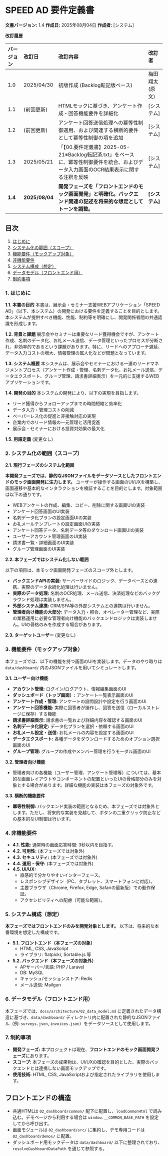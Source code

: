# SPEED AD 要件定義書

**文書バージョン:** 1.4
**作成日:** 2025年08月04日
**作成者:** [システム]

**改訂履歴**

| バージョン | 改訂日     | 改訂内容                                                                                                | 改訂者         |
| :--------- | :--------- | :------------------------------------------------------------------------------------------------------ | :------------- |
| 1.0        | 2025/04/30 | 初版作成 (Backlog転記版ベース)                                                                             | 梅田翔太 (原文) |
| 1.1        | (前回更新)  | HTMLモックに基づき、アンケート作成・回答機能要件を詳細化                                                                | [システム]      |
| 1.2        | (前回更新)  | アンケート回答送信処理への冪等性制御適用、および関連する横断的要件として冪等性制御の項を追加                                            | [システム]      |
| 1.3        | 2025/05/21 | 「【00.要件定義書】2025-05-21※Backlog転記済.txt」をベースに、冪等性制御要件を統合、およびデータ入力画面のOCR結果表示に関する注釈を反映 | [システム]      |
| **1.4**    | **2025/08/04** | **開発フェーズを「フロントエンドのモック画面開発」と明確化。バックエンド関連の記述を将来的な想定としてトーンを調整。** | **[システム]**   |

## 目次

1.  [はじめに](#1-はじめに)
2.  [システム化の範囲（スコープ）](#2-システム化の範囲スコープ)
3.  [機能要件（モックアップ対象）](#3-機能要件モックアップ対象)
4.  [非機能要件](#4-非機能要件)
5.  [システム構成（想定）](#5-システム構成想定)
6.  [データモデル（フロントエンド用）](#6-データモデルフロントエンド用)
7.  [制約事項](#7-制約事項)

### 1. はじめに

**1.1. 本書の目的**
本書は、展示会・セミナー支援WEBアプリケーション「SPEED AD」（以下、本システム）の開発における要件を定義することを目的とします。本システムが提供すべき機能、性能、制約等を明確にし、開発関係者間の共通認識を形成します。

**1.2. 背景と課題**
展示会やセミナーは重要なリード獲得機会ですが、アンケート作成、名刺のデータ化、お礼メール送信、データ管理といったプロセスが分断され、非効率的であるという課題があります。特に、リードへのアプローチ遅延、データ入力コストの増大、情報管理の属人化などが問題となっています。

**1.3. システム概要**
本システムは、展示会やセミナーにおける一連のリードマネジメントプロセス（アンケート作成・管理、名刺データ化、お礼メール送信、データエクスポート、グループ管理、請求書詳細表示）を一元的に支援するWEBアプリケーションです。

**1.4. 開発の目的**
本システムの開発により、以下の実現を目指します。
*   リード獲得からフォローアップまでの時間短縮と効率化
*   データ入力・管理コストの削減
*   ペーパーレス化の促進と非接触対応の実現
*   企業内でのリード情報の一元管理と活用促進
*   展示会・セミナーにおける投資対効果の最大化

**1.5. 用語定義**
(変更なし)

### 2. システム化の範囲（スコープ）

**2.1. 現行フェーズのシステム化範囲**

**本開発フェーズでは、静的なJSONファイルをデータソースとしたフロントエンドのモック画面開発に注力します。**
ユーザーが操作する画面のUI/UXを構築し、画面遷移や基本的なインタラクションを検証することを目的とします。対象範囲は以下の通りです。

*   WEBアンケートの作成、編集、コピー、削除に関する画面UIの実装
*   アンケート回答画面のUI実装
*   名刺データ化プランの設定画面UIの実装
*   お礼メールテンプレートの設定画面UIの実装
*   アンケート回答データ、名刺データ等のダウンロード画面UIの実装
*   ユーザーアカウント管理画面のUI実装
*   請求書一覧・詳細画面のUI実装
*   グループ管理画面のUI実装

**2.2. 本フェーズではシステム化しない範囲**

以下の項目は、本モック画面開発フェーズのスコープ外とします。

*   **バックエンドAPIの実装:** サーバーサイドのロジック、データベースとの連携、実際のデータ永続化処理は行いません。
*   **実際のデータ処理:** 名刺のOCR処理、メール送信、決済処理などのバックグラウンド処理は実装しません。
*   **外部システム連携:** CRM/SFA等の外部システムとの連携は行いません。
*   **管理者向け機能の大部分:** データ入力・照合、オペレーター管理など、実際の業務運用に必要な管理者向け機能のバックエンドロジックは実装しません。UIの骨格のみを作成する場合があります。

**2.3. ターゲットユーザー**
(変更なし)

### 3. 機能要件（モックアップ対象）

本フェーズでは、以下の機能を持つ画面のUIを実装します。データのやり取りは `data/dashboard/` 内のJSONファイルを用いてシミュレートします。

**3.1. ユーザー向け機能**
*   **アカウント管理:** ログイン/ログアウト、情報編集画面のUI
*   **ダッシュボード（トップ画面）:** アンケート一覧表示画面のUI
*   **アンケート作成・管理:** アンケートの設問設計や設定を行う画面のUI
*   **アンケート回答機能:** 実際に回答者が操作し、回答を送信（ローカルストレージに保存）する機能
*   **請求書詳細表示:** 請求書の一覧および詳細内容を確認する画面のUI
*   **名刺データ化設定:** データ化プランを選択・依頼する画面のUI
*   **お礼メール設定・送信:** お礼メールの内容を設定する画面のUI
*   **データエクスポート:** 各種データをダウンロードするためのオプション選択画面のUI
*   **グループ管理:** グループの作成やメンバー管理を行うモーダル画面のUI

**3.2. 管理者向け機能**
*   管理者向けの各機能（ユーザー管理、アンケート管理等）については、基本的な画面レイアウトやコンポーネントの配置といったUIの骨格部分のみを対象とする場合があります。詳細な機能の実装は本フェーズの対象外です。

**3.3. 横断的機能要件**
*   **冪等性制御:** バックエンド実装の範囲となるため、本フェーズでは対象外とします。ただし、将来的な実装を見越して、ボタンの二重クリック防止などの基本的なUI制御は行います。

### 4. 非機能要件

*   **4.1. 性能:** 通常時の画面応答時間: 3秒以内を目指す。
*   **4.2. 可用性:** (本フェーズでは対象外)
*   **4.3. セキュリティ:** (本フェーズでは対象外)
*   **4.4. 運用・保守:** (本フェーズでは対象外)
*   **4.5. UI/UX:**
    *   直感的で分かりやすいインターフェース。
    *   レスポンシブデザイン（PC、タブレット、スマートフォンに対応）。
    *   主要ブラウザ（Chrome, Firefox, Edge, Safariの最新版）での動作保証。
    *   アクセシビリティへの配慮（可能な範囲）。

### 5. システム構成（想定）

**本フェーズではフロントエンドのみを開発対象とします。** 以下は、将来的な本番環境を想定した構成です。

*   **5.1. フロントエンド（本フェーズの対象）**
    *   HTML, CSS, JavaScript
    *   ライブラリ: flatpickr, Sortable.js 等
*   **5.2. バックエンド（本フェーズの対象外）**
    *   APサーバー/言語: PHP / Laravel
    *   DB: MySQL
    *   キャッシュ/セッションストア: Redis
    *   メール送信: Mailgun

### 6. データモデル（フロントエンド用）

本フェーズでは、`docs/architecture/02_data_model.md` に定義されたデータ構造に基づき、`data/dashboard/` ディレクトリ内に配置された静的なJSONファイル（例: `surveys.json`, `invoices.json`）をデータソースとして使用します。

### 7. 制約事項

*   **開発フェーズ:** 本プロジェクトは現在、**フロントエンドのモック画面開発フェーズ**にあります。
*   **スコープ:** 本フェーズの成果物は、UI/UXの確認を目的とした、実際のバックエンドとは連携しない画面モックアップです。
*   **使用技術:** HTML, CSS, JavaScriptおよび指定されたライブラリを使用します。

## フロントエンドの構造
- 共通HTMLは `02_dashboard/common/` 配下に配置し、`loadCommonHtml` で読み込む。デモページから利用する場合は `window.__COMMON_BASE_PATH` を設定してから呼び出す。
- 画面モジュールは `02_dashboard/src/` に集約し、デモ専用コードは `02_dashboard/demos/` に配置。
- ダッシュボード用モックデータは `data/dashboard/` 以下に整理されており、`resolveDashboardDataPath` を通じて参照する。

